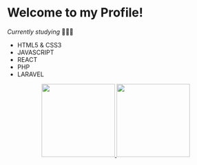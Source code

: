 # Welcome to my Profile!

*_Currently studying_* 👩🏾‍💻
- HTML5 & CSS3
- JAVASCRIPT
- REACT
- PHP
- LARAVEL

<div align="center">
  <a href="https://github.com/viniTWL">
  <img height="170em" src="https://github-readme-stats.vercel.app/api?username=viniTWL&show_icons=true&theme=dracula&include_all_commits=true&count_private=true"/>
  <img height="170em" src="https://github-readme-stats.vercel.app/api/top-langs/?username=viniTWL&layout=compact&langs_count=7&theme=dracula"/>
</div>
  
